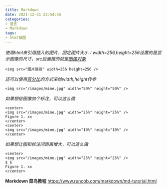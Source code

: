```yaml
---
title: Markdown
date: 2021-12-31 22:54:56
categories:
- 语言
- Markdown
tags:
- html插图
---
```

*使用html来引用插入的图片，固定图片大小：width=256,height=256设置的是显示图像的尺寸，src后面接的就是<u>图像对象</u>*

    <img src="图片路径" width=256 height=256 />
*还可以使用<u>百分比</u>的方式来给width,height传参*

    <img src="/images/mine.jpg" width="50%" height="50%" />
*如果想给图像加个标注，可以这么做*

    <center>
    <img src="/images/mine.jpg" width="25%" height="25%" />
    Figure 1. xx
    </center>
    <center>
    <img src="/images/mine.jpg" width="10%" height="10%" />
    </center>
*如果想让图和标注间距离增大，可以这么做*

    <center>
    <img src="/images/mine.jpg" width="25%" height="25%" />
    $ $
    Figure 1. xx
    </center>
  **Markdown 菜鸟教程**
  https://www.runoob.com/markdown/md-tutorial.html
